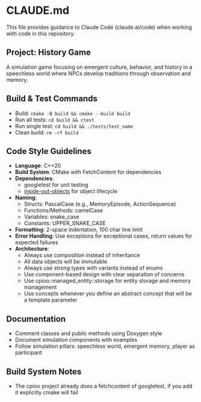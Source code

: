 # CLAUDE.md

This file provides guidance to Claude Code (claude.ai/code) when working with code in this repository.

## Project: History Game

A simulation game focusing on emergent culture, behavior, and history in a speechless world where NPCs develop traditions through observation and memory.

## Build & Test Commands
- Build: `cmake -B build && cmake --build build`
- Run all tests: `cd build && ctest`
- Run single test: `cd build && ./tests/test_name`
- Clean build: `rm -rf build`

## Code Style Guidelines
- **Language**: C++20
- **Build System**: CMake with FetchContent for dependencies
- **Dependencies**:
  - googletest for unit testing
  - [inside-out-objects](https://github.com/ruoso/poc-inside-out-objects) for object lifecycle
- **Naming**:
  - Structs: PascalCase (e.g., MemoryEpisode, ActionSequence)
  - Functions/Methods: camelCase
  - Variables: snake_case
  - Constants: UPPER_SNAKE_CASE
- **Formatting**: 2-space indentation, 100 char line limit
- **Error Handling**: Use exceptions for exceptional cases, return values for expected failures
- **Architecture**: 
  - Always use composition instead of inheritance
  - All data objects will be immutable
  - Always use strong types with variants instead of enums
  - Use component-based design with clear separation of concerns
  - Use cpioo::managed_entity::storage for entity storage and memory management
  - Use concepts whenever you define an abstract concept that will be a template parameter

## Documentation
- Comment classes and public methods using Doxygen style
- Document simulation components with examples
- Follow simulation pillars: speechless world, emergent memory, player as participant

## Build System Notes
- The cpioo project already does a fetchcontent of googletest, if you add it explicitly cmake will fail
